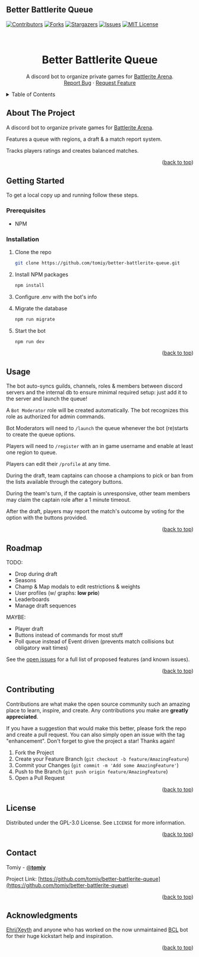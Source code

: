 ## Better Battlerite Queue

<a name="readme-top"></a>

[![Contributors][contributors-shield]][contributors-url]
[![Forks][forks-shield]][forks-url]
[![Stargazers][stars-shield]][stars-url]
[![Issues][issues-shield]][issues-url]
[![MIT License][license-shield]][license-url]

<!-- PROJECT LOGO -->
<br />
<div align="center">
<h1 align="center">Better Battlerite Queue</h1>
  <p align="center">
    A discord bot to organize private games for <a href="https://arena.battlerite.com/">Battlerite Arena</a>.
    <br />
    <a href="https://github.com/tomiy/better-battlerite-queue/issues">Report Bug</a>
    ·
    <a href="https://github.com/tomiy/better-battlerite-queue/issues">Request Feature</a>
  </p>
</div>

<!-- TABLE OF CONTENTS -->
<details>
  <summary>Table of Contents</summary>
  <ol>
    <li>
      <a href="#about-the-project">About The Project</a>
    </li>
    <li>
      <a href="#getting-started">Getting Started</a>
      <ul>
        <li><a href="#prerequisites">Prerequisites</a></li>
        <li><a href="#installation">Installation</a></li>
      </ul>
    </li>
    <li><a href="#usage">Usage</a></li>
    <li><a href="#roadmap">Roadmap</a></li>
    <li><a href="#contributing">Contributing</a></li>
    <li><a href="#license">License</a></li>
    <li><a href="#contact">Contact</a></li>
    <li><a href="#acknowledgments">Acknowledgments</a></li>
  </ol>
</details>

<!-- ABOUT THE PROJECT -->

## About The Project

A discord bot to organize private games for <a href="https://arena.battlerite.com/">Battlerite Arena</a>.

Features a queue with regions, a draft & a match report system.

Tracks players ratings and creates balanced matches.

<p align="right">(<a href="#readme-top">back to top</a>)</p>

<!-- GETTING STARTED -->

## Getting Started

To get a local copy up and running follow these steps.

### Prerequisites

- NPM

### Installation

1. Clone the repo
    ```sh
    git clone https://github.com/tomiy/better-battlerite-queue.git
    ```
2. Install NPM packages
    ```sh
    npm install
    ```
3. Configure .env with the bot's info

4. Migrate the database
    ```sh
    npm run migrate
    ```
5. Start the bot
    ```sh
    npm run dev
    ```
    <p align="right">(<a href="#readme-top">back to top</a>)</p>

<!-- USAGE EXAMPLES -->

## Usage

The bot auto-syncs guilds, channels, roles & members between discord servers and the internal db to ensure minimal required setup: just add it to the server and launch the queue!

A `Bot Moderator` role will be created automatically. The bot recognizes this role as authorized for admin commands.

Bot Moderators will need to `/launch` the queue whenever the bot (re)starts to create the queue options.

Players will need to `/register` with an in game username and enable at least one region to queue.

Players can edit their `/profile` at any time.

During the draft, team captains can choose a champions to pick or ban from the lists available through the category buttons.

During the team's turn, if the captain is unresponsive, other team members may claim the captain role after a 1 minute timeout.

After the draft, players may report the match's outcome by voting for the option with the buttons provided.

<p align="right">(<a href="#readme-top">back to top</a>)</p>

<!-- ROADMAP -->

## Roadmap

TODO:

- Drop during draft
- Seasons
- Champ & Map modals to edit restrictions & weights
- User profiles (w/ graphs: **low prio**)
- Leaderboards
- Manage draft sequences

MAYBE:

- Player draft
- Buttons instead of commands for most stuff
- Poll queue instead of Event driven (prevents match collisions but obligatory wait times)

See the [open issues](https://github.com/tomiy/better-battlerite-queue/issues) for a full list of proposed features (and known issues).

<p align="right">(<a href="#readme-top">back to top</a>)</p>

<!-- CONTRIBUTING -->

## Contributing

Contributions are what make the open source community such an amazing place to learn, inspire, and create. Any contributions you make are **greatly appreciated**.

If you have a suggestion that would make this better, please fork the repo and create a pull request. You can also simply open an issue with the tag "enhancement".
Don't forget to give the project a star! Thanks again!

1. Fork the Project
2. Create your Feature Branch (`git checkout -b feature/AmazingFeature`)
3. Commit your Changes (`git commit -m 'Add some AmazingFeature'`)
4. Push to the Branch (`git push origin feature/AmazingFeature`)
5. Open a Pull Request

<p align="right">(<a href="#readme-top">back to top</a>)</p>

<!-- LICENSE -->

## License

Distributed under the GPL-3.0 License. See `LICENSE` for more information.

<p align="right">(<a href="#readme-top">back to top</a>)</p>

<!-- CONTACT -->

## Contact

Tomiy - [@**tomiy**](https://twitter.com/__tomiy__)

Project Link: [https://github.com/tomiy/better-battlerite-queue](https://github.com/tomiy/better-battlerite-queue)

<p align="right">(<a href="#readme-top">back to top</a>)</p>

<!-- ACKNOWLEDGMENTS -->

## Acknowledgments

[Ehri/Xeyth](https://github.com/Xeythhhh) and anyone who has worked on the now unmaintained [BCL](https://github.com/Xeythhhh/Battlerite-Community-League) bot for their huge kickstart help and inspiration.

<p align="right">(<a href="#readme-top">back to top</a>)</p>

<!-- MARKDOWN LINKS & IMAGES -->
<!-- https://www.markdownguide.org/basic-syntax/#reference-style-links -->

[contributors-shield]: https://img.shields.io/github/contributors/tomiy/better-battlerite-queue.svg?style=for-the-badge
[contributors-url]: https://github.com/tomiy/better-battlerite-queue/graphs/contributors
[forks-shield]: https://img.shields.io/github/forks/tomiy/better-battlerite-queue.svg?style=for-the-badge
[forks-url]: https://github.com/tomiy/better-battlerite-queue/network/members
[stars-shield]: https://img.shields.io/github/stars/tomiy/better-battlerite-queue.svg?style=for-the-badge
[stars-url]: https://github.com/tomiy/better-battlerite-queue/stargazers
[issues-shield]: https://img.shields.io/github/issues/tomiy/better-battlerite-queue.svg?style=for-the-badge
[issues-url]: https://github.com/tomiy/better-battlerite-queue/issues
[license-shield]: https://img.shields.io/github/license/tomiy/better-battlerite-queue.svg?style=for-the-badge
[license-url]: https://github.com/tomiy/better-battlerite-queue/blob/master/LICENSE.txt
